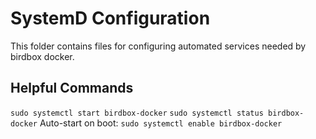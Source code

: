 # SystemD Configuration
This folder contains files for configuring automated services needed by birdbox docker.

## Helpful Commands
`sudo systemctl start birdbox-docker`
`sudo systemctl status birdbox-docker`
Auto-start on boot: `sudo systemctl enable birdbox-docker`